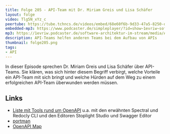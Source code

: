 ```yaml
---
title: Folge 205 - API-Team mit Dr. Miriam Greis und Lisa Schäfer 
layout: folge
video: Tlg5N_xYz_c
peertube: https://tube.tchncs.de/videos/embed/68e60f6b-9d33-47a5-8250-d88ab3abf0cb
embedded-mp3: https://www.podcaster.de/simpleplayer/?id=show~1evriw~software-architektur-im-stream~pod-2b9cf675e82d1a287bb8216a2d&v=1709621917
mp3: https://1evriw.podcaster.de/software-architektur-im-stream/media/API-Team_mit_Dr_Miriam_Greis_und_Lisa_Moritz.mp3
description: API-Teams helfen anderen Teams bei dem Aufbau von APIs
thumbnail: folge205.png
tags:
- API
---
```


In dieser Episode sprechen Dr. Miriam Greis und Lisa Schäfer über
API-Teams. Sie klären, was sich hinter diesem Begriff verbirgt, welche
Vorteile ein API-Team mit sich bringt und welche Hürden auf dem Weg zu
einem erfolgreichen API-Team überwunden werden müssen.

## Links

* [Liste mit Tools rund um OpenAPI](https://openapi.tools) u.a. mit
  den erwähnten Spectral und Redocly CLI und den Editoren Stoplight
  Studio und Swagger Editor
* [portman](https://github.com/apideck-libraries/portman/tree/main)
* [OpenAPI Map](https://openapi-map.apihandyman.io)
